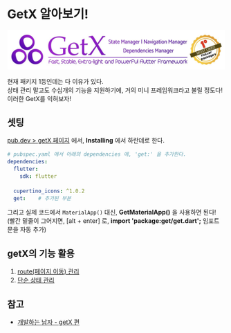 # GetX 알아보기!

![getX](https://raw.githubusercontent.com/jonataslaw/getx-community/master/get.png)

현재 패키지 1등인데는 다 이유가 있다.  
상태 관리 말고도 수십개의 기능을 지원하기에, 거의 미니 프레임워크라고 불릴 정도다!  
이러한 GetX를 익혀보자!

## 셋팅

[pub.dev > getX 페이지](https://pub.dev/packages/get) 에서, **Installing** 에서 하란데로 한다.

```yaml
# pubspec.yaml 에서 아래의 dependencies 에, 'get:' 을 추가한다.
dependencies:
  flutter:
    sdk: flutter

  cupertino_icons: ^1.0.2
  get:    # 추가된 부분
``` 

그리고 실제 코드에서 ```MaterialApp()``` 대신, **GetMaterialApp()** 을 사용하면 된다!  
(빨간 밑줄이 그어지면, [alt + enter] 로, **import 'package:get/get.dart';** 임포트 문을 자동 추가) 


## getX의 기능 활용

1. [route(페이지 이동) 관리](https://github.com/Kimdonghyeon7645/TodoList-with-getX/blob/master/02_%20route%20%EA%B4%80%EB%A6%AC.md)
2. [단순 상태 관리](https://github.com/Kimdonghyeon7645/TodoList-with-getX/blob/master/03_%20%EB%8B%A8%EC%88%9C%20%EC%83%81%ED%83%9C%20%EA%B4%80%EB%A6%AC.md)

## 참고

- [개발하는 남자 - getX 편](https://www.youtube.com/watch?v=RIR8W5kSfNE) 
